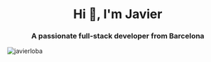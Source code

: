 <h1 align="center">Hi 👋, I'm Javier</h1>
<h3 align="center">A passionate full-stack developer from Barcelona</h3>

<p><img align="center" src="https://github-readme-stats.vercel.app/api/top-langs?username=javierloba&show_icons=true&locale=en&layout=compact" alt="javierloba" /></p>

<!--
**javierloba/javierloba** is a ✨ _special_ ✨ repository because its `README.md` (this file) appears on your GitHub profile.

Here are some ideas to get you started:

- 🔭 I’m currently working on ...
- 🌱 I’m currently learning ...
- 👯 I’m looking to collaborate on ...
- 🤔 I’m looking for help with ...
- 💬 Ask me about ...
- 📫 How to reach me: ...
- 😄 Pronouns: ...
- ⚡ Fun fact: ...
-->
